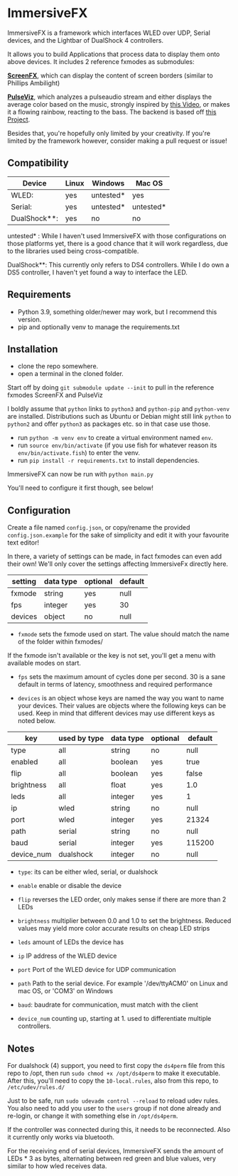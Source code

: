 
# ImmersiveFX
ImmersiveFX is a framework which interfaces WLED over UDP, Serial devices, and the Lightbar of DualShock 4 controllers.

It allows you to build Applications that process data to display them onto above devices. It includes 2 reference fxmodes as submodules:

[**ScreenFX**](https://github.com/MaWalla/ScreenFX), which can display the content of screen borders (similar to Phillips Ambilight) 

[**PulseViz**](https://github.com/MaWalla/PulseViz), which analyzes a pulseaudio stream and either displays the average color based on the music, strongly inspired by [this Video](https://www.youtube.com/watch?v=Sk3v-92r7R0), or makes it a flowing rainbow, reacting to the bass.
The backend is based off [this Project](https://github.com/pckbls/pulseviz.py).

Besides that, you're hopefully only limited by your creativity. If you're limited by the framework however, consider making a pull request or issue!

## Compatibility

|Device        |Linux|Windows    |Mac OS     |
|--------------|-----|-----------|-----------|
|WLED:         |yes  |untested*  |yes        |
|Serial:       |yes  |untested*  |untested*  |
|DualShock**:  |yes  |no         |no         |

untested* : While I haven't used ImmersiveFX with those configurations on those platforms yet, there is a good chance
that it will work regardless, due to the libraries used being cross-compatible.

DualShock**: This currently only refers to DS4 controllers. While I do own a DS5 controller, I haven't yet found a way to interface the LED.

## Requirements

- Python 3.9, something older/newer may work, but I recommend this version.
- pip and optionally venv to manage the requirements.txt

## Installation

- clone the repo somewhere.
- open a terminal in the cloned folder.

Start off by doing `git submodule update --init` to pull in the reference fxmodes ScreenFX and PulseViz

I boldly assume that `python` links to `python3` and `python-pip` and `python-venv` are installed.
Distributions such as Ubuntu or Debian might still link `python` to `python2` and offer `python3` as packages etc. so in that case use those.

- run `python -m venv env` to create a virtual environment named `env`.
- run `source env/bin/activate` (if you use fish for whatever reason its `env/bin/activate.fish`) to enter the venv.
- run `pip install -r requirements.txt` to install dependencies.

ImmersiveFX can now be run with `python main.py`

You'll need to configure it first though, see below!

## Configuration

Create a file named `config.json`, or copy/rename the provided `config.json.example` for the sake of simplicity and edit it with your favourite text editor!

In there, a variety of settings can be made, in fact fxmodes can even add their own! We'll only cover the settings affecting ImmersiveFx directly here.

|setting       |data type |optional |default    
|--------------|----------|---------|-------
|fxmode        |string    |yes      |null       
|fps           |integer   |yes      |30         
|devices       |object    |no       |null

- `fxmode` sets the fxmode used on start. The value should match the name of the folder within fxmodes/

If the fxmode isn't available or the key is not set, you'll get a menu with available modes on start.

- `fps` sets the maximum amount of cycles done per second. 30 is a sane default in terms of latency, smoothness and required performance

- `devices` is an object whose keys are named the way you want to name your devices. 
Their values are objects where the following keys can be used. Keep in mind that different devices may use different keys as noted below.

|key           |used by type |data type |optional |default
|--------------|-------------|----------|---------|-----------
|type          |all          |string    |no       |null
|enabled       |all          |boolean   |yes      |true
|flip          |all          |boolean   |yes      |false
|brightness    |all          |float     |yes      |1.0
|leds          |all          |integer   |yes      |1
|ip            |wled         |string    |no       |null
|port          |wled         |integer   |yes      |21324
|path          |serial       |string    |no       |null
|baud          |serial       |integer   |yes      |115200
|device_num    |dualshock    |integer   |no       |null

- `type`: its can be either wled, serial, or dualshock
- `enable` enable or disable the device
- `flip` reverses the LED order, only makes sense if there are more than 2 LEDs
- `brightness` multiplier between 0.0 and 1.0 to set the brightness. Reduced values may yield more color accurate results on cheap LED strips
- `leds` amount of LEDs the device has


- `ip` IP address of the WLED device
- `port` Port of the WLED device for UDP communication

- `path` Path to the serial device. For example '/dev/ttyACM0' on Linux and mac OS, or 'COM3' on Windows
- `baud`: baudrate for communication, must match with the client

- `device_num` counting up, starting at 1. used to differentiate multiple controllers.

## Notes
For dualshock (4) support, you need to first copy the `ds4perm` file from this repo to /opt, then run `sudo chmod +x /opt/ds4perm` to make it executable.
After this, you'll need to copy the `10-local.rules`, also from this repo, to `/etc/udev/rules.d/`

Just to be safe, run `sudo udevadm control --reload` to reload udev rules. You also need to add you user to the `users` group if not done already and re-login,
or change it with something else in `/opt/ds4perm`.

If the controller was connected during this, it needs to be reconnected. Also it currently only works via bluetooth.

For the receiving end of serial devices, ImmersiveFX sends the amount of LEDs * 3 as bytes, alternating between red green and blue values, very similar to how wled receives data.
